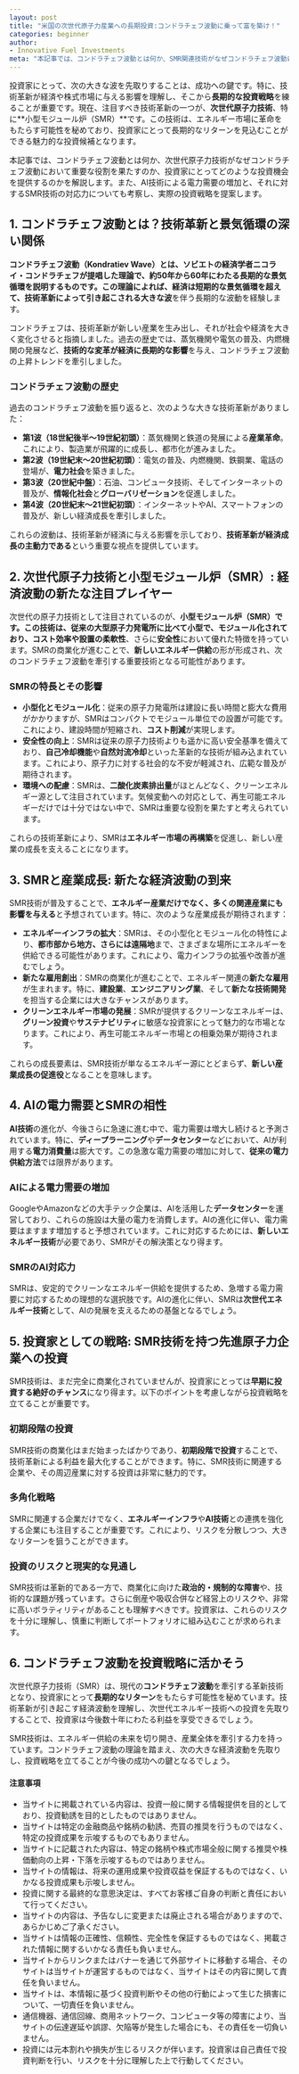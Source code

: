 ```yaml
---
layout: post
title: "米国の次世代原子力産業への長期投資:コンドラチェフ波動に乗って富を築け！"
categories: beginner
author:
- Innovative Fuel Investments
meta: "本記事では、コンドラチェフ波動とは何か、SMR関連技術がなぜコンドラチェフ波動において重要な役割を果たすのか、投資家にとってどのような投資機会を提供するのかを解説します。また、AI技術による電力需要の増加と、それに対するSMR技術の対応力についても考察し、実際の投資戦略を提案します。"
---
```


投資家にとって、次の大きな波を先取りすることは、成功への鍵です。特に、技術革新が経済や株式市場に与える影響を理解し、そこから**長期的な投資戦略**を練ることが重要です。現在、注目すべき技術革新の一つが、**次世代原子力技術**、特に**小型モジュール炉（SMR）**です。この技術は、エネルギー市場に革命をもたらす可能性を秘めており、投資家にとって長期的なリターンを見込むことができる魅力的な投資候補となります。

本記事では、コンドラチェフ波動とは何か、次世代原子力技術がなぜコンドラチェフ波動において重要な役割を果たすのか、投資家にとってどのような投資機会を提供するのかを解説します。また、AI技術による電力需要の増加と、それに対するSMR技術の対応力についても考察し、実際の投資戦略を提案します。

## 1. コンドラチェフ波動とは？技術革新と景気循環の深い関係

**コンドラチェフ波動（Kondratiev Wave）**とは、ソビエトの経済学者ニコライ・コンドラチェフが提唱した理論で、約50年から60年にわたる長期的な景気循環を説明するものです。この理論によれば、経済は短期的な景気循環を超えて、技術革新によって引き起こされる**大きな波**を伴う長期的な波動を経験します。

コンドラチェフは、技術革新が新しい産業を生み出し、それが社会や経済を大きく変化させると指摘しました。過去の歴史では、蒸気機関や電気の普及、内燃機関の発展など、**技術的な変革が経済に長期的な影響**を与え、コンドラチェフ波動の上昇トレンドを牽引しました。

### コンドラチェフ波動の歴史

過去のコンドラチェフ波動を振り返ると、次のような大きな技術革新がありました：

- **第1波（18世紀後半〜19世紀初頭）**：蒸気機関と鉄道の発展による**産業革命**。これにより、製造業が飛躍的に成長し、都市化が進みました。
- **第2波（19世紀末〜20世紀初頭）**：電気の普及、内燃機関、鉄鋼業、電話の登場が、**電力社会**を築きました。
- **第3波（20世紀中盤）**：石油、コンピュータ技術、そしてインターネットの普及が、**情報化社会**と**グローバリゼーション**を促進しました。
- **第4波（20世紀末〜21世紀初頭）**：インターネットやAI、スマートフォンの普及が、新しい経済成長を牽引しました。

これらの波動は、技術革新が経済に与える影響を示しており、**技術革新が経済成長の主動力である**という重要な視点を提供しています。

## 2. 次世代原子力技術と小型モジュール炉（SMR）: 経済波動の新たな注目プレイヤー

次世代の原子力技術として注目されているのが、**小型モジュール炉（SMR）**です。この技術は、従来の大型原子力発電所に比べて小型で、モジュール化されており、**コスト効率**や**設置の柔軟性**、さらに**安全性**において優れた特徴を持っています。SMRの商業化が進むことで、**新しいエネルギー供給**の形が形成され、次のコンドラチェフ波動を牽引する重要技術となる可能性があります。

### SMRの特長とその影響

- **小型化とモジュール化**：従来の原子力発電所は建設に長い時間と膨大な費用がかかりますが、SMRはコンパクトでモジュール単位での設置が可能です。これにより、建設時間が短縮され、**コスト削減**が実現します。
- **安全性の向上**：SMRは従来の原子力技術よりも遥かに高い安全基準を備えており、**自己冷却機能**や**自然対流冷却**といった革新的な技術が組み込まれています。これにより、原子力に対する社会的な不安が軽減され、広範な普及が期待されます。
- **環境への配慮**：SMRは、**二酸化炭素排出量**がほとんどなく、クリーンエネルギー源として注目されています。気候変動への対応として、再生可能エネルギーだけでは十分ではない中で、SMRは重要な役割を果たすと考えられています。

これらの技術革新により、SMRは**エネルギー市場の再構築**を促進し、新しい産業の成長を支えることになります。

## 3. SMRと産業成長: 新たな経済波動の到来

SMR技術が普及することで、**エネルギー産業だけでなく、多くの関連産業にも影響を与える**と予想されています。特に、次のような産業成長が期待されます：

- **エネルギーインフラの拡大**：SMRは、その小型化とモジュール化の特性により、**都市部から地方、さらには遠隔地**まで、さまざまな場所にエネルギーを供給できる可能性があります。これにより、電力インフラの拡張や改善が進むでしょう。
- **新たな雇用創出**：SMRの商業化が進むことで、エネルギー関連の**新たな雇用**が生まれます。特に、**建設業**、**エンジニアリング業**、そして**新たな技術開発**を担当する企業には大きなチャンスがあります。
- **クリーンエネルギー市場の発展**：SMRが提供するクリーンなエネルギーは、**グリーン投資**や**サステナビリティ**に敏感な投資家にとって魅力的な市場となります。これにより、再生可能エネルギー市場との相乗効果が期待されます。

これらの成長要素は、SMR技術が単なるエネルギー源にとどまらず、**新しい産業成長の促進役**となることを意味します。

## 4. AIの電力需要とSMRの相性

**AI技術**の進化が、今後さらに急速に進む中で、電力需要は増大し続けると予測されています。特に、**ディープラーニング**や**データセンター**などにおいて、AIが利用する**電力消費量**は膨大です。この急激な電力需要の増加に対して、**従来の電力供給方法**では限界があります。

### AIによる電力需要の増加

GoogleやAmazonなどの大手テック企業は、AIを活用した**データセンター**を運営しており、これらの施設は大量の電力を消費します。AIの進化に伴い、電力需要はますます増加すると予想されています。これに対応するためには、**新しいエネルギー技術**が必要であり、SMRがその解決策となり得ます。

### SMRのAI対応力

SMRは、安定的でクリーンなエネルギー供給を提供するため、急増する電力需要に対応するための理想的な選択肢です。AIの進化に伴い、SMRは**次世代エネルギー技術**として、AIの発展を支えるための基盤となるでしょう。

## 5. 投資家としての戦略: SMR技術を持つ先進原子力企業への投資

SMR技術は、まだ完全に商業化されていませんが、投資家にとっては**早期に投資する絶好のチャンス**になり得ます。以下のポイントを考慮しながら投資戦略を立てることが重要です。

### 初期段階の投資

SMR技術の商業化はまだ始まったばかりであり、**初期段階で投資**することで、技術革新による利益を最大化することができます。特に、SMR技術に関連する企業や、その周辺産業に対する投資は非常に魅力的です。

### 多角化戦略

SMRに関連する企業だけでなく、**エネルギーインフラ**や**AI技術**との連携を強化する企業にも注目することが重要です。これにより、リスクを分散しつつ、大きなリターンを狙うことができます。

### 投資のリスクと現実的な見通し

SMR技術は革新的である一方で、商業化に向けた**政治的・規制的な障害**や、技術的な課題が残っています。さらに倒産や吸収合併など経営上のリスクや、非常に高いボラティリティがあることも理解すべきです。投資家は、これらのリスクを十分に理解し、慎重に判断してポートフォリオに組み込むことが求められます。

## 6. コンドラチェフ波動を投資戦略に活かそう

次世代原子力技術（SMR）は、現代の**コンドラチェフ波動**を牽引する革新技術となり、投資家にとって**長期的なリターン**をもたらす可能性を秘めています。技術革新が引き起こす経済波動を理解し、次世代エネルギー技術への投資を先取りすることで、投資家は今後数十年にわたる利益を享受できるでしょう。

SMR技術は、エネルギー供給の未来を切り開き、産業全体を牽引する力を持っています。コンドラチェフ波動の理論を踏まえ、次の大きな経済波動を先取りし、投資戦略を立てることが今後の成功への鍵となるでしょう。

#### 注意事項
- 当サイトに掲載されている内容は、投資一般に関する情報提供を目的としており、投資勧誘を目的としたものではありません。
- 当サイトは特定の金融商品や銘柄の勧誘、売買の推奨を行うものではなく、特定の投資成果を示唆するものでもありません。
- 当サイトに記載された内容は、特定の銘柄や株式市場全般に関する推奨や株価動向の上昇・下落を示唆するものではありません。
- 当サイトの情報は、将来の運用成果や投資収益を保証するものではなく、いかなる投資成果も示唆しません。
- 投資に関する最終的な意思決定は、すべてお客様ご自身の判断と責任において行ってください。
- 当サイトの内容は、予告なしに変更または廃止される場合がありますので、あらかじめご了承ください。
- 当サイトは情報の正確性、信頼性、完全性を保証するものではなく、掲載された情報に関するいかなる責任も負いません。
- 当サイトからリンクまたはバナーを通じて外部サイトに移動する場合、そのサイトは当サイトが運営するものではなく、当サイトはその内容に関して責任を負いません。
- 当サイトは、本情報に基づく投資判断やその他の行動によって生じた損害について、一切責任を負いません。
- 通信機器、通信回線、商用ネットワーク、コンピュータ等の障害により、当サイトの伝達遅延や誤謬、欠陥等が発生した場合にも、その責任を一切負いません。
- 投資には元本割れや損失が生じるリスクが伴います。投資家は自己責任で投資判断を行い、リスクを十分に理解した上で行動してください。